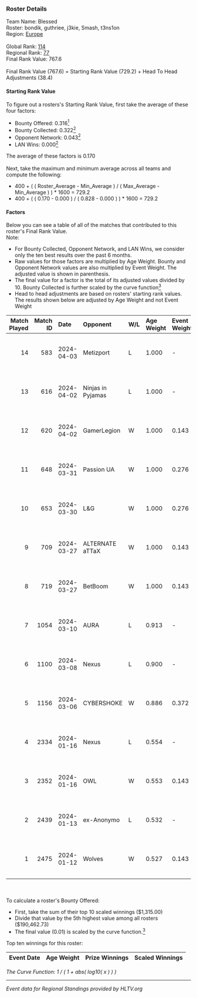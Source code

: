 ### Roster Details<br />
Team Name: Blessed<br />
Roster: bondik, guthriee, j3kie, Smash, t3ns1on<br />
Region: [Europe]( ../standings_europe.md)<br />
<br />
Global Rank: [114](../standings_global.md)<br />
Regional Rank: [77]( ../standings_europe.md)<br />
Final Rank Value:  767.6<br />
<br />
Final Rank Value (767.6) = Starting Rank Value (729.2) + Head To Head Adjustments (38.4)<br />

#### Starting Rank Value<br />
To figure out a rosters's Starting Rank Value, first take the average of these four factors:<br />
- Bounty Offered: 0.316[<sup>1</sup>](#table2)
- Bounty Collected: 0.322[<sup>2</sup>](#table1)
- Opponent Network: 0.043[<sup>2</sup>](#table1)
- LAN Wins: 0.000[<sup>2</sup>](#table1)

The average of these factors is 0.170<br />
<br />
Next, take the maximum and minimum average across all teams and compute the following:<br />
- 400 + ( ( Roster_Average - Min_Average ) / ( Max_Average - Min_Average ) ) * 1600 = 729.2
- 400 + ( ( 0.170 - 0.000 ) / ( 0.828 - 0.000 ) ) * 1600 = 729.2


#### Factors<br />
Below you can see a table of all of the matches that contributed to this roster's Final Rank Value.<br />
Note:<br />

- For Bounty Collected, Opponent Network, and LAN Wins, we consider only the ten best results over the past 6 months.
- Raw values for those factors are multiplied by Age Weight. Bounty and Opponent Network values are also multiplied by Event Weight. The adjusted value is shown in parenthesis.
- The final value for a factor is the total of its adjusted values divided by 10. Bounty Collected is further scaled by the curve function[<sup>3</sup>](#curveFunction)
- Head to head adjustments are based on rosters' starting rank values. The results shown below are adjusted by Age Weight and not Event Weight
<span id="table1"></span><br />


| Match Played | Match ID | Date       | Opponent          | W/L | Age Weight | Event Weight | Bounty Collected | Opponent Network | LAN Wins  | H2H Adj. | Roster                                    |
| -: | -: | :- | :- | :- | :- | :- | :- | :- | :- | -: | :- |
|           14 |      583 | 2024-04-03 | Metizport         | L   | 1.000      | -            | -                | -                | -         |    -6.60 | bondik, guthriee, j3kie, Smash, t3ns1on   |
|           13 |      616 | 2024-04-02 | Ninjas in Pyjamas | L   | 1.000      | -            | -                | -                | -         |    -8.27 | bondik, guthriee, j3kie, Smash, t3ns1on   |
|           12 |      620 | 2024-04-02 | GamerLegion       | W   | 1.000      | 0.143        | 0.000 (0.000)    | 0.093 (0.013)    | 0 (0.000) |     7.31 | bondik, guthriee, j3kie, Smash, t3ns1on   |
|           11 |      648 | 2024-03-31 | Passion UA        | W   | 1.000      | 0.276        | 0.031 (0.009)    | 0.625 (0.172)    | 0 (0.000) |    18.31 | bondik, guthriee, j3kie, Smash, t3ns1on   |
|           10 |      653 | 2024-03-30 | L&G               | W   | 1.000      | 0.276        | 0.001 (0.000)    | 0.000 (0.000)    | 0 (0.000) |     6.75 | bondik, guthriee, j3kie, Smash, t3ns1on   |
|            9 |      709 | 2024-03-27 | ALTERNATE aTTaX   | W   | 1.000      | 0.143        | 0.019 (0.003)    | 0.639 (0.091)    | 0 (0.000) |    20.29 | bondik, guthriee, j3kie, Smash, t3ns1on   |
|            8 |      719 | 2024-03-27 | BetBoom           | W   | 1.000      | 0.143        | 0.457 (0.065)    | 0.898 (0.128)    | 0 (0.000) |    29.16 | bondik, guthriee, j3kie, Smash, t3ns1on   |
|            7 |     1054 | 2024-03-10 | AURA              | L   | 0.913      | -            | -                | -                | -         |   -22.42 | bondik, guthriee, j3kie, Smash, t3ns1on   |
|            6 |     1100 | 2024-03-08 | Nexus             | L   | 0.900      | -            | -                | -                | -         |   -10.33 | bondik, guthriee, j3kie, Smash, t3ns1on   |
|            5 |     1156 | 2024-03-06 | CYBERSHOKE        | W   | 0.886      | 0.372        | 0.004 (0.001)    | 0.085 (0.028)    | 0 (0.000) |    11.16 | fen2k, FenomeN, flamie, Re1GN, sh1nejezzz |
|            4 |     2334 | 2024-01-16 | Nexus             | L   | 0.554      | -            | -                | -                | -         |    -6.05 | BTN, ERSIN, ragga, s0und, XELLOW          |
|            3 |     2352 | 2024-01-16 | OWL               | W   | 0.553      | 0.143        | 0.000 (0.000)    | 0.000 (0.000)    | 0 (0.000) |     2.40 | bondik, guthriee, j3kie, Smash, t3ns1on   |
|            2 |     2439 | 2024-01-13 | ex-Anonymo        | L   | 0.532      | -            | -                | -                | -         |    -7.27 | bondik, guthriee, j3kie, Smash, t3ns1on   |
|            1 |     2475 | 2024-01-12 | Wolves            | W   | 0.527      | 0.143        | 0.002 (0.000)    | 0.000 (0.000)    | 0 (0.000) |     3.96 | bondik, guthriee, j3kie, Smash, t3ns1on   |

<br />
<span id="table2"></span><br />
To calculate a roster's Bounty Offered:<br />

- First, take the sum of their top 10 scaled winnings ($1,315.00)
- Divide that value by the 5th highest value among all rosters ($190,462.73)
- The final value (0.01) is scaled by the curve function.[<sup>3</sup>](#curveFunction)

Top ten winnings for this roster:<br />

| Event Date | Age Weight | Prize Winnings | Scaled Winnings |
| :- | -: | :- | :- |


<span id="curveFunction"></span>_The Curve Function: 1 / ( 1 + abs( log10( x ) ) )_<br />

---
_Event data for Regional Standings provided by HLTV.org_<br />
